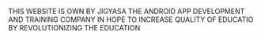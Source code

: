 THIS WEBSITE IS OWN BY JIGYASA THE ANDROID APP DEVELOPMENT AND TRAINING COMPANY 
IN HOPE TO INCREASE QUALITY OF EDUCATIO BY REVOLUTIONIZING THE EDUCATION 